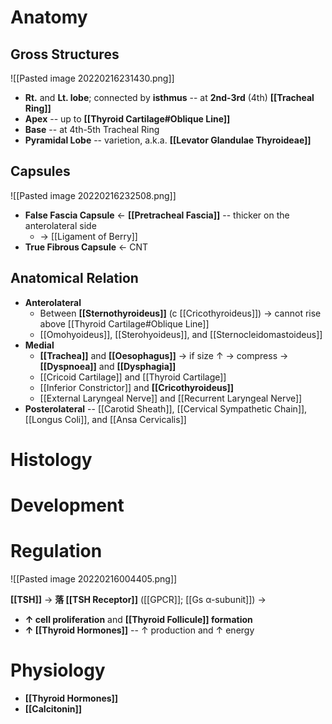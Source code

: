 # Anatomy
## Gross Structures

![[Pasted image 20220216231430.png]]

- **Rt.** and **Lt. lobe**; connected by **isthmus** -- at **2nd-3rd** (4th) **[[Tracheal Ring]]**
- **Apex** -- up to **[[Thyroid Cartilage#Oblique Line]]**
- **Base** -- at 4th-5th Tracheal Ring
- **Pyramidal Lobe** -- varietion, a.k.a. **[[Levator Glandulae Thyroideae]]**

## Capsules

![[Pasted image 20220216232508.png]]

- **False Fascia Capsule** ← **[[Pretracheal Fascia]]** -- thicker on the anterolateral side 
	- → [[Ligament of Berry]]
- **True Fibrous Capsule** ← CNT

## Anatomical Relation
- **Anterolateral**
	- Between **[[Sternothyroideus]]** (c [[Cricothyroideus]]) → cannot rise above [[Thyroid Cartilage#Oblique Line]]
	- [[Omohyoideus]], [[Sterohyoideus]], and [[Sternocleidomastoideus]]
- **Medial**
	- **[[Trachea]]** and **[[Oesophagus]]** → if size ↑ → compress → **[[Dyspnoea]]** and **[[Dysphagia]]**
	- [[Cricoid Cartilage]] and [[Thyroid Cartilage]]
	- [[Inferior Constrictor]] and **[[Cricothyroideus]]**
	- [[External Laryngeal Nerve]] and [[Recurrent Laryngeal Nerve]]
- **Posterolateral** -- [[Carotid Sheath]], [[Cervical Sympathetic Chain]], [[Longus Coli]], and [[Ansa Cervicalis]]

# Histology


# Development

# Regulation

![[Pasted image 20220216004405.png]]

**[[TSH]]** → **落 [[TSH Receptor]]** ([[GPCR]]; [[Gs α-subunit]]) → 
- **↑ cell proliferation** and **[[Thyroid Follicule]] formation**
- **↑ [[Thyroid Hormones]]** -- ↑ production and ↑ energy

# Physiology
- **[[Thyroid Hormones]]**
- **[[Calcitonin]]**